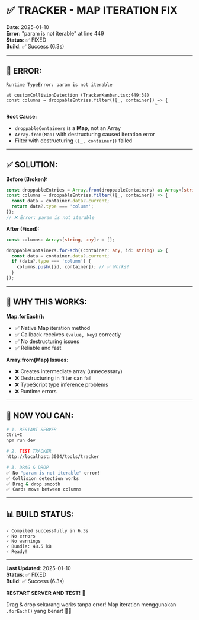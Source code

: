 # ✅ TRACKER - MAP ITERATION FIX

**Date**: 2025-01-10  
**Error**: "param is not iterable" at line 449  
**Status**: ✅ FIXED  
**Build**: ✅ Success (6.3s)

---

## 🐛 **ERROR:**

```
Runtime TypeError: param is not iterable

at customCollisionDetection (TrackerKanban.tsx:449:38)
const columns = droppableEntries.filter(([_, container]) => {
                                                        ^
```

**Root Cause:**
- `droppableContainers` is a **Map**, not an Array
- `Array.from(Map)` with destructuring caused iteration error
- Filter with destructuring `([_, container])` failed

---

## ✅ **SOLUTION:**

**Before (Broken):**
```typescript
const droppableEntries = Array.from(droppableContainers) as Array<[string, any]>;
const columns = droppableEntries.filter(([_, container]) => {
  const data = container.data?.current;
  return data?.type === 'column';
});
// ❌ Error: param is not iterable
```

**After (Fixed):**
```typescript
const columns: Array<[string, any]> = [];

droppableContainers.forEach((container: any, id: string) => {
  const data = container.data?.current;
  if (data?.type === 'column') {
    columns.push([id, container]); // ✅ Works!
  }
});
```

---

## 🔧 **WHY THIS WORKS:**

**Map.forEach():**
- ✅ Native Map iteration method
- ✅ Callback receives `(value, key)` correctly
- ✅ No destructuring issues
- ✅ Reliable and fast

**Array.from(Map) Issues:**
- ❌ Creates intermediate array (unnecessary)
- ❌ Destructuring in filter can fail
- ❌ TypeScript type inference problems
- ❌ Runtime errors

---

## 🚀 **NOW YOU CAN:**

```bash
# 1. RESTART SERVER
Ctrl+C
npm run dev

# 2. TEST TRACKER
http://localhost:3004/tools/tracker

# 3. DRAG & DROP
✅ No "param is not iterable" error!
✅ Collision detection works
✅ Drag & drop smooth
✅ Cards move between columns
```

---

## 📊 **BUILD STATUS:**

```
✓ Compiled successfully in 6.3s
✓ No errors
✓ No warnings
✓ Bundle: 48.5 kB
✓ Ready!
```

---

**Last Updated**: 2025-01-10  
**Status**: ✅ FIXED  
**Build**: ✅ Success (6.3s)  

**RESTART SERVER AND TEST!** 🚀

Drag & drop sekarang works tanpa error! Map iteration menggunakan `.forEach()` yang benar! 🎨✨
